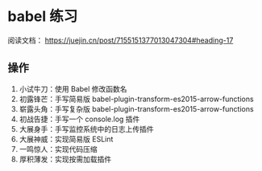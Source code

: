 # babel 练习

阅读文档：
https://juejin.cn/post/7155151377013047304#heading-17

## 操作

1. 小试牛刀：使用 Babel 修改函数名
2. 初露锋芒：手写简易版 babel-plugin-transform-es2015-arrow-functions
3. 崭露头角：手写复杂版 babel-plugin-transform-es2015-arrow-functions
4. 初战告捷：手写一个 console.log 插件
5. 大展身手：手写监控系统中的日志上传插件
6. 大展神威：实现简易版 ESLint
7. 一鸣惊人：实现代码压缩
8. 厚积薄发：实现按需加载插件

